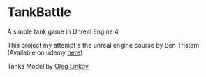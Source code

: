 # TankBattle
A simple tank game in Unreal Engine 4

This project my attempt a the unreal engine course by Ben Tristem
(Available on udemy [here](https://www.udemy.com/unrealcourse/learn/v4/overview))

Tanks Model by [Oleg Linkov](https://oleglinkov.artstation.com/)
